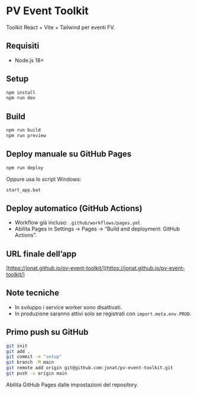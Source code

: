 # PV Event Toolkit

Toolkit React + Vite + Tailwind per eventi FV.

## Requisiti

- Node.js 18+

## Setup

```sh
npm install
npm run dev
```

## Build

```sh
npm run build
npm run preview
```

## Deploy manuale su GitHub Pages

```sh
npm run deploy
```

Oppure usa lo script Windows:

```sh
start_app.bat
```

## Deploy automatico (GitHub Actions)

- Workflow già incluso: `.github/workflows/pages.yml`
- Abilita Pages in Settings → Pages → “Build and deployment: GitHub Actions”.

## URL finale dell’app

[https://jonat.github.io/pv-event-toolkit/](https://jonat.github.io/pv-event-toolkit/) <!-- Aggiorna con GITHUB_USERNAME e REPO_NAME -->

## Note tecniche

- In sviluppo i service worker sono disattivati.
- In produzione saranno attivi solo se registrati con `import.meta.env.PROD`.

## Primo push su GitHub

```sh
git init
git add .
git commit -m "setup"
git branch -M main
git remote add origin git@github.com:jonat/pv-event-toolkit.git
git push -u origin main
```

Abilita GitHub Pages dalle impostazioni del repository.
